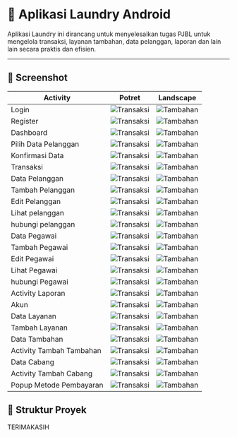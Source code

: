 # 🧺 Aplikasi Laundry Android

Aplikasi Laundry ini dirancang untuk menyelesaikan tugas PJBL untuk mengelola transaksi, layanan tambahan, data pelanggan, laporan dan lain lain secara praktis dan efisien.

---

## 📱 Screenshot

| Activity | Potret | Landscape |
|---------------|-------------------|----------------|
| Login | ![Transaksi](screenshoots/activity_login.jpg) | ![Tambahan](screenshoots/landlogin.jpg) |
| Register | ![Transaksi](screenshoots/activityregister.jpg) | ![Tambahan](screenshoots/landregister.jpg) |
| Dashboard | ![Transaksi](screenshoots/dashboard.jpg) | ![Tambahan](screenshoots/landdashboard.jpg) |
| Pilih Data Pelanggan | ![Transaksi](screenshoots/customerdata.jpg) | ![Tambahan](screenshoots/landcustonerdata.jpg) |
| Konfirmasi Data | ![Transaksi](screenshoots/activitykonfirmasidata.jpg) | ![Tambahan](screenshoots/landkonfirmasidata.jpg) |
| Transaksi | ![Transaksi](screenshoots/activitytransaksi.jpg) | ![Tambahan](screenshoots/landtransaksi.jpg) |
| Data Pelanggan | ![Transaksi](screenshoots/activitydatapelanggan.jpg) | ![Tambahan](screenshoots/landdatapelanggan.jpg) |
| Tambah Pelanggan | ![Transaksi](screenshoots/activitytambahpelanggan.jpg) | ![Tambahan](screenshoots/landtambahpelanggan.jpg) |
| Edit Pelanggan | ![Transaksi](screenshoots/editpelanggan.jpg) | ![Tambahan](screenshoots/landeditpelanggan.jpg) |
| Lihat pelanggan | ![Transaksi](screenshoots/popuplihatpelanggan.jpg) | ![Tambahan](screenshoots/landlihatpelanggan.jpg) |
| hubungi pelanggan | ![Transaksi](screenshoots/popuphubungipelanggan.jpg) | ![Tambahan](screenshoots/landhubungipelanggan.jpg) |
| Data Pegawai | ![Transaksi](screenshoots/activitydatapegawai.jpg) | ![Tambahan](screenshoots/landdatapegawai.jpg) |
| Tambah Pegawai | ![Transaksi](screenshoots/activitytambahpegawai.jpg) | ![Tambahan](screenshoots/landtambahpegawai.jpg) |
| Edit Pegawai | ![Transaksi](screenshoots/editpegawai.jpg) | ![Tambahan](screenshoots/landaditpegawai.jpg) |
| Lihat Pegawai | ![Transaksi](screenshoots/popuplihatpegawai.jpg) | ![Tambahan](screenshoots/landlihatpegawai.jpg) |
| hubungi Pegawai | ![Transaksi](screenshoots/popuphubungipegawai.jpg) | ![Tambahan](screenshoots/landhubungupegawai.jpg) |
| Activity Laporan | ![Transaksi](screenshoots/activitylaporan.jpg) | ![Tambahan](screenshoots/landlaporan.jpg) |
| Akun | ![Transaksi](screenshoots/activityakun.jpg) | ![Tambahan](screenshoots/landakun.jpg) |
| Data Layanan | ![Transaksi](screenshoots/activitydatalayanan.jpg) | ![Tambahan](screenshoots/landdatalayanan.jpg) |
| Tambah Layanan | ![Transaksi](screenshoots/activitytambahlayanan.jpg) | ![Tambahan](screenshoots/landtambahlayanan.jpg) |
| Data Tambahan | ![Transaksi](screenshoots/activitydatatambahan.jpg) | ![Tambahan](screenshoots/landdatatambahan.jpg) |
| Activity Tambah Tambahan | ![Transaksi](screenshoots/activitytambahtambahan.jpg) | ![Tambahan](screenshoots/landtambahtanbahan.jpg) |
| Data Cabang | ![Transaksi](screenshoots/acticitydatacabang.jpg) | ![Tambahan](screenshoots/landdatacabang.jpg) |
| Activity Tambah Cabang | ![Transaksi](screenshoots/acticitytambahcabang.jpg) | ![Tambahan](screenshoots/landtambahcabang.jpg) |
| Popup Metode Pembayaran | ![Transaksi](screenshoots/popupdialogpembayarankonfirmasidata.jpg) | ![Tambahan](screenshoots/landpopuppembayaran.jpg) |


## 📂 Struktur Proyek

 TERIMAKASIH
